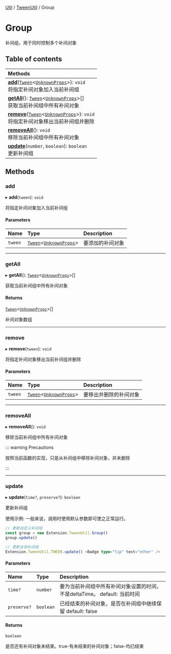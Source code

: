 [Util](../modules/Util.Util.md) / [TweenUtil](../modules/Util.TweenUtil.md) / Group

# Group <Badge type="tip" text="Class" /> <Score text="Group" />

补间组，用于同时控制多个补间对象

## Table of contents

| Methods |
| :-----|
| **[add](Util.Util.TweenUtil.Group.md#add)**([`Tween`](Util.Util.TweenUtil.Tween.md)<[`UnknownProps`](../modules/Util.TweenUtil.md#unknownprops)\>): `void` <br> 将指定补间对象加入当前补间组|
| **[getAll](Util.Util.TweenUtil.Group.md#getall)**(): [`Tween`](Util.Util.TweenUtil.Tween.md)<[`UnknownProps`](../modules/Util.TweenUtil.md#unknownprops)\>[] <br> 获取当前补间组中所有补间对象|
| **[remove](Util.Util.TweenUtil.Group.md#remove)**([`Tween`](Util.Util.TweenUtil.Tween.md)<[`UnknownProps`](../modules/Util.TweenUtil.md#unknownprops)\>): `void` <br> 将指定补间对象移出当前补间组并删除|
| **[removeAll](Util.Util.TweenUtil.Group.md#removeall)**(): `void` <br> 移除当前补间组中所有补间对象|
| **[update](Util.Util.TweenUtil.Group.md#update)**(`number`, `boolean`): `boolean` <br> 更新补间组|

## Methods

### add <Score text="add" /> 

▸ **add**(`tween`): `void` <Badge type="tip" text="other" />

将指定补间对象加入当前补间组


#### Parameters

| Name | Type | Description |
| :------ | :------ | :------ |
| `tween` | [`Tween`](Util.Util.TweenUtil.Tween.md)<[`UnknownProps`](../modules/Util.TweenUtil.md#unknownprops)\> |  要添加的补间对象 |


___

### getAll <Score text="getAll" /> 

▸ **getAll**(): [`Tween`](Util.Util.TweenUtil.Tween.md)<[`UnknownProps`](../modules/Util.TweenUtil.md#unknownprops)\>[] <Badge type="tip" text="other" />

获取当前补间组中所有补间对象


#### Returns

[`Tween`](Util.Util.TweenUtil.Tween.md)<[`UnknownProps`](../modules/Util.TweenUtil.md#unknownprops)\>[]

补间对象数组

___

### remove <Score text="remove" /> 

▸ **remove**(`tween`): `void` <Badge type="tip" text="other" />

将指定补间对象移出当前补间组并删除


#### Parameters

| Name | Type | Description |
| :------ | :------ | :------ |
| `tween` | [`Tween`](Util.Util.TweenUtil.Tween.md)<[`UnknownProps`](../modules/Util.TweenUtil.md#unknownprops)\> |  要移出并删除的补间对象 |


___

### removeAll <Score text="removeAll" /> 

▸ **removeAll**(): `void` <Badge type="tip" text="other" />

移除当前补间组中所有补间对象


::: warning Precautions

按照当前函数的实现，只是从补间组中移除补间对象，并未删除

:::


___

### update <Score text="update" /> 

▸ **update**(`time?`, `preserve?`): `boolean`

更新补间组


使用示例: 一般来说，调用时使用默认参数即可使之正常运行。
```ts
// 更新自定义补间组
const group = new Extension.TweenUtil.Group()
group.update()

// 更新全局补间组
Extension.TweenUtil.TWEEN.update() <Badge type="tip" text="other" />
```

#### Parameters

| Name | Type | Description |
| :------ | :------ | :------ |
| `time?` | `number` |  要为当前补间组中所有补间对象设置的时间，不是deltaTime。 default: 当前时间 |
| `preserve?` | `boolean` |  已经结束的补间对象，是否在补间组中继续保留 default: false |

#### Returns

`boolean`

是否还有补间对象未结束。true-有未结束的补间对象；false-均已结束

